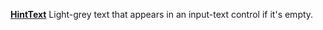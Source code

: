 [**HintText**](properties-text.md) Light-grey text that appears in an input-text control if it's empty.
